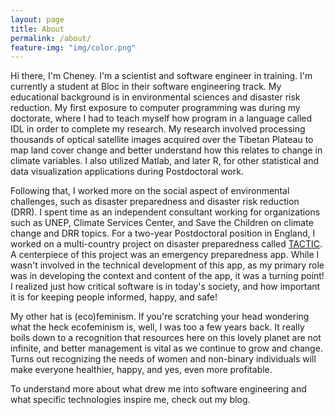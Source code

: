 ```yaml
---
layout: page
title: About
permalink: /about/
feature-img: "img/color.png"
---
```


Hi there, I'm Cheney. I'm a scientist and software engineer in training. I'm currently a student at Bloc in their software engineering track. My educational background is in environmental sciences and disaster risk reduction. My first exposure to computer programming was during my doctorate, where I had to teach myself how program in a language called IDL in order to complete my research. My research involved processing thousands of optical satellite images acquired over the Tibetan Plateau to map land cover change and better understand how this relates to change in climate variables. I also utilized Matlab, and later R, for other statistical and data visualization applications during Postdoctoral work.

Following that, I worked more on the social aspect of environmental challenges, such as disaster preparedness and disaster risk reduction (DRR). I spent time as an independent consultant working for organizations such as UNEP, Climate Services Center, and Save the Children on climate change and DRR topics. For a two-year Postdoctoral position in England, I worked on a multi-country project on disaster preparedness called [TACTIC](https://www.tacticproject.eu/). A centerpiece of this project was an emergency preparedness app. While I wasn't involved in the technical development of this app, as my primary role was in developing the context and content of the app, it was a turning point! I realized just how critical software is in today's society, and how important it is for keeping people informed, happy, and safe!

My other hat is (eco)feminism. If you're scratching your head wondering what the heck ecofeminism is, well, I was too a few years back. It really boils down to a recognition that resources here on this lovely planet are not infinite, and better management is vital as we continue to grow and change. Turns out recognizing the needs of women and non-binary individuals will make everyone healthier, happy, and yes, even more profitable.

To understand more about what drew me into software engineering and what specific technologies inspire me, check out my blog.
